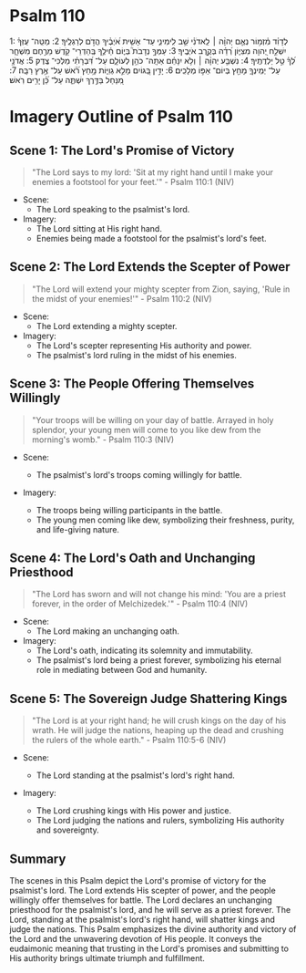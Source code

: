 # Psalm 110
1: לְדָוִ֗ד מִ֫זְמ֥וֹר נְאֻ֤ם יְהוָ֨ה ׀ לַֽאדֹנִ֗י שֵׁ֥ב לִֽימִינִ֑י עַד־ אָשִׁ֥ית אֹ֝יְבֶ֗יךָ הֲדֹ֣ם לְרַגְלֶֽיךָ׃
2: מַטֵּֽה־ עֻזְּךָ֗ יִשְׁלַ֣ח יְ֭הוָה מִצִּיּ֑וֹן רְ֝דֵ֗ה בְּקֶ֣רֶב אֹיְבֶֽיךָ׃
3: עַמְּךָ֣ נְדָבֹת֮ בְּי֪וֹם חֵ֫ילֶ֥ךָ בְּֽהַדְרֵי־ קֹ֭דֶשׁ מֵרֶ֣חֶם מִשְׁחָ֑ר לְ֝ךָ֗ טַ֣ל יַלְדֻתֶֽיךָ׃
4: נִשְׁבַּ֤ע יְהוָ֨ה ׀ וְלֹ֥א יִנָּחֵ֗ם אַתָּֽה־ כֹהֵ֥ן לְעוֹלָ֑ם עַל־ דִּ֝בְרָתִ֗י מַלְכִּי־ צֶֽדֶק׃
5: אֲדֹנָ֥י עַל־ יְמִֽינְךָ֑ מָחַ֖ץ בְּיוֹם־ אַפּ֣וֹ מְלָכִֽים׃
6: יָדִ֣ין בַּ֭גּוֹיִם מָלֵ֣א גְוִיּ֑וֹת מָ֥חַץ רֹ֝֗אשׁ עַל־ אֶ֥רֶץ רַבָּֽה׃
7: מִ֭נַּחַל בַּדֶּ֣רֶךְ יִשְׁתֶּ֑ה עַל־ כֵּ֝֗ן יָרִ֥ים רֹֽאשׁ׃

# Imagery Outline of Psalm 110

## Scene 1: The Lord's Promise of Victory

> "The Lord says to my lord: 'Sit at my right hand until I make your enemies a footstool for your feet.'" - Psalm 110:1 (NIV)

- Scene:
  - The Lord speaking to the psalmist's lord.
- Imagery:
  - The Lord sitting at His right hand.
  - Enemies being made a footstool for the psalmist's lord's feet.

## Scene 2: The Lord Extends the Scepter of Power

> "The Lord will extend your mighty scepter from Zion, saying, 'Rule in the midst of your enemies!'" - Psalm 110:2 (NIV)

- Scene:
  - The Lord extending a mighty scepter.
- Imagery:
  - The Lord's scepter representing His authority and power.
  - The psalmist's lord ruling in the midst of his enemies.

## Scene 3: The People Offering Themselves Willingly

> "Your troops will be willing on your day of battle. Arrayed in holy splendor, your young men will come to you like dew from the morning's womb." - Psalm 110:3 (NIV)

- Scene:
  - The psalmist's lord's troops coming willingly for battle.
- Imagery:
  - The troops being willing participants in the battle.
  - The young men coming like dew, symbolizing their freshness, purity, and life-giving nature.
  
  <!--- Err, no, not "freshness, purity, and life-giving nature." Going into battle? Think more along the lines of Marduk's body being on fire when he fights Tiamat, from memory so look it up if important. Shining, ready for battle. --->

## Scene 4: The Lord's Oath and Unchanging Priesthood

> "The Lord has sworn and will not change his mind: 'You are a priest forever, in the order of Melchizedek.'" - Psalm 110:4 (NIV)

- Scene:
  - The Lord making an unchanging oath.
- Imagery:
  - The Lord's oath, indicating its solemnity and immutability.
  - The psalmist's lord being a priest forever, symbolizing his eternal role in mediating between God and humanity.

## Scene 5: The Sovereign Judge Shattering Kings

> "The Lord is at your right hand; he will crush kings on the day of his wrath. He will judge the nations, heaping up the dead and crushing the rulers of the whole earth." - Psalm 110:5-6 (NIV)

- Scene:
  - The Lord standing at the psalmist's lord's right hand.
- Imagery:
  - The Lord crushing kings with His power and justice.
  - The Lord judging the nations and rulers, symbolizing His authority and sovereignty.
  
  <!--- We are dropping the final verse? 110:7? I admit it is odd compared to the others, stopping for a drink but it is what the text says. --->

## Summary

The scenes in this Psalm depict the Lord's promise of victory for the psalmist's lord. The Lord extends His scepter of power, and the people willingly offer themselves for battle. The Lord declares an unchanging priesthood for the psalmist's lord, and he will serve as a priest forever. The Lord, standing at the psalmist's lord's right hand, will shatter kings and judge the nations. This Psalm emphasizes the divine authority and victory of the Lord and the unwavering devotion of His people. It conveys the eudaimonic meaning that trusting in the Lord's promises and submitting to His authority brings ultimate triumph and fulfillment.
